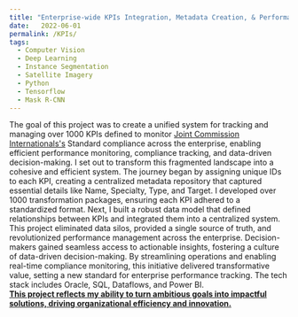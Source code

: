 ```yaml
---
title: "Enterprise-wide KPIs Integration, Metadata Creation, & Performance Monitoring"
date:   2022-06-01
permalink: /KPIs/
tags:
  - Computer Vision
  - Deep Learning
  - Instance Segmentation
  - Satellite Imagery
  - Python
  - Tensorflow
  - Mask R-CNN
---
```


The goal of this project was to create a unified system for tracking and managing over 1000 KPIs defined to monitor [Joint Commission Internationals's](https://www.jointcommissioninternational.org) Standard compliance across the enterprise, enabling efficient performance monitoring, compliance tracking, and data-driven decision-making. I set out to transform this fragmented landscape into a cohesive and efficient system. The journey began by assigning unique IDs to each KPI, creating a centralized metadata repository that captured essential details like Name, Specialty, Type, and Target. I developed over 1000 transformation packages, ensuring each KPI adhered to a standardized format. Next, I built a robust data model that defined relationships between KPIs and integrated them into a centralized system.
This project eliminated data silos, provided a single source of truth, and revolutionized performance management across the enterprise. Decision-makers gained seamless access to actionable insights, fostering a culture of data-driven decision-making. By streamlining operations and enabling real-time compliance monitoring, this initiative delivered transformative value, setting a new standard for enterprise performance tracking. The tech stack includes Oracle, SQL, Dataflows, and Power BI.
\
<ins>**This project reflects my ability to turn ambitious goals into impactful solutions, driving organizational efficiency and innovation.**

